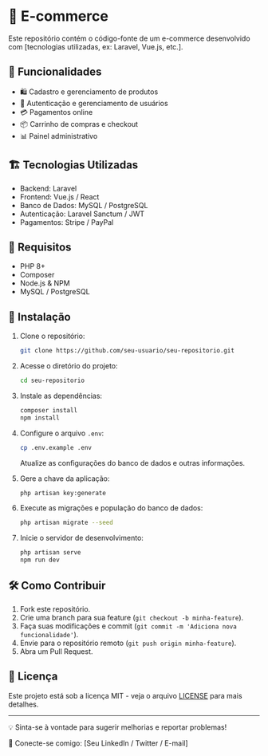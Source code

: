 # 🛒 E-commerce

Este repositório contém o código-fonte de um e-commerce desenvolvido com [tecnologias utilizadas, ex: Laravel, Vue.js, etc.].

## 🚀 Funcionalidades

- 🛍 Cadastro e gerenciamento de produtos
- 👥 Autenticação e gerenciamento de usuários
- 💳 Pagamentos online
- 📦 Carrinho de compras e checkout
- 📊 Painel administrativo

## 🏗 Tecnologias Utilizadas

- Backend: Laravel
- Frontend: Vue.js / React
- Banco de Dados: MySQL / PostgreSQL
- Autenticação: Laravel Sanctum / JWT
- Pagamentos: Stripe / PayPal

## 📌 Requisitos

- PHP 8+
- Composer
- Node.js & NPM
- MySQL / PostgreSQL

## 🔧 Instalação

1. Clone o repositório:
   ```sh
   git clone https://github.com/seu-usuario/seu-repositorio.git
   ```

2. Acesse o diretório do projeto:
   ```sh
   cd seu-repositorio
   ```

3. Instale as dependências:
   ```sh
   composer install
   npm install
   ```

4. Configure o arquivo `.env`:
   ```sh
   cp .env.example .env
   ```
   Atualize as configurações do banco de dados e outras informações.

5. Gere a chave da aplicação:
   ```sh
   php artisan key:generate
   ```

6. Execute as migrações e população do banco de dados:
   ```sh
   php artisan migrate --seed
   ```

7. Inicie o servidor de desenvolvimento:
   ```sh
   php artisan serve
   npm run dev
   ```

## 🛠 Como Contribuir

1. Fork este repositório.
2. Crie uma branch para sua feature (`git checkout -b minha-feature`).
3. Faça suas modificações e commit (`git commit -m 'Adiciona nova funcionalidade'`).
4. Envie para o repositório remoto (`git push origin minha-feature`).
5. Abra um Pull Request.

## 📄 Licença

Este projeto está sob a licença MIT - veja o arquivo [LICENSE](LICENSE) para mais detalhes.

---

💡 Sinta-se à vontade para sugerir melhorias e reportar problemas!

🔗 Conecte-se comigo: [Seu LinkedIn / Twitter / E-mail]